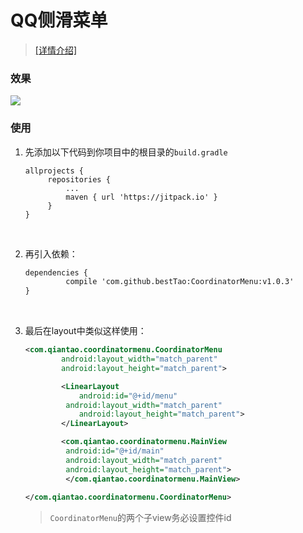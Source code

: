 # QQ侧滑菜单
> [[详情介绍]](https://gold.xitu.io/post/5875c01361ff4b006d592699)

### 效果
![](https://github.com/bestTao/CoordinateMenu/blob/master/demo.gif)<br/>
### 使用
1. 先添加以下代码到你项目中的根目录的`build.gradle`

   ```x
   allprojects {
   		repositories {
   			...
   			maven { url 'https://jitpack.io' }
   		}
   }
   ```

   ​


2. 再引入依赖：

   ```xml
   dependencies {
   	        compile 'com.github.bestTao:CoordinatorMenu:v1.0.3'
   }
   ```

   ​


3. 最后在layout中类似这样使用：

   ```xml
   <com.qiantao.coordinatormenu.CoordinatorMenu
           android:layout_width="match_parent"
           android:layout_height="match_parent">

           <LinearLayout
               android:id="@+id/menu"
           	android:layout_width="match_parent"
               android:layout_height="match_parent">
           </LinearLayout>

           <com.qiantao.coordinatormenu.MainView
   			android:id="@+id/main"
       		android:layout_width="match_parent"
       		android:layout_height="match_parent">
     		</com.qiantao.coordinatormenu.MainView>
     
   </com.qiantao.coordinatormenu.CoordinatorMenu>
   ```

   > `CoordinatorMenu`的两个子view务必设置控件id